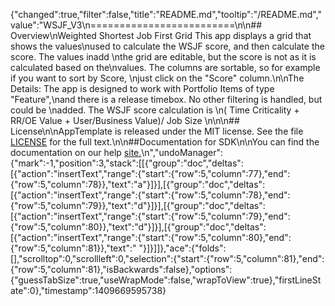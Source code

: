 {"changed":true,"filter":false,"title":"README.md","tooltip":"/README.md","value":"WSJF_V3\n=========================\n\n## Overview\nWeighted Shortest Job First Grid This app displays a grid that shows the values\nused to calculate the WSJF score, and then calculate the score. The values inadd \nthe grid are editable, but the score is not as it is calculated based on the\nvalues. The columns are sortable, so for example if you want to sort by Score, \njust click on the \"Score\" column.\n\nThe Details: The app is designed to work with Portfolio Items of type \"Feature\",\nand there is a release timebox. No other filtering is handled, but could be \nadded. The WSJF score calculation is \n( Time Criticality + RR/OE Value + User/Business Value)/ Job Size \n\n\n## License\n\nAppTemplate is released under the MIT license.  See the file [LICENSE](./LICENSE) for the full text.\n\n##Documentation for SDK\n\nYou can find the documentation on our help [site.](https://help.rallydev.com/apps/2.0rc2/doc/)\n","undoManager":{"mark":-1,"position":3,"stack":[[{"group":"doc","deltas":[{"action":"insertText","range":{"start":{"row":5,"column":77},"end":{"row":5,"column":78}},"text":"a"}]}],[{"group":"doc","deltas":[{"action":"insertText","range":{"start":{"row":5,"column":78},"end":{"row":5,"column":79}},"text":"d"}]}],[{"group":"doc","deltas":[{"action":"insertText","range":{"start":{"row":5,"column":79},"end":{"row":5,"column":80}},"text":"d"}]}],[{"group":"doc","deltas":[{"action":"insertText","range":{"start":{"row":5,"column":80},"end":{"row":5,"column":81}},"text":" "}]}]]},"ace":{"folds":[],"scrolltop":0,"scrollleft":0,"selection":{"start":{"row":5,"column":81},"end":{"row":5,"column":81},"isBackwards":false},"options":{"guessTabSize":true,"useWrapMode":false,"wrapToView":true},"firstLineState":0},"timestamp":1409669595738}